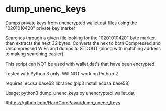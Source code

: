 # dump_unenc_keys
Dumps private keys from unencrypted wallet.dat files using the "0201010420" private key marker

Searches through a given file looking for the "0201010420" byte marker, then extracts the next 32 bytes. Converts the hex to both Compressed and Uncompressed WIFs and dumps to STDOUT (along with matching address to making searching easier)

This script can NOT be used with wallet.dat's that have been encrypted.

Tested with Python 3 only. Will NOT work on Python 2

requires: ecdsa base58 libraries (pip3 install ecdsa base58)

Usage: python3 dump_unenc_keys.py unencrypted_wallet.dat

#https://github.com/HardCorePawn/dump_unenc_keys
